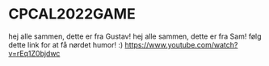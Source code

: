 # CPCAL2022GAME
hej alle sammen, dette er fra Gustav!
hej alle sammen, dette er fra Sam!
 følg dette link for at få nørdet humor! :) https://www.youtube.com/watch?v=rEq1Z0bjdwc
 
 
